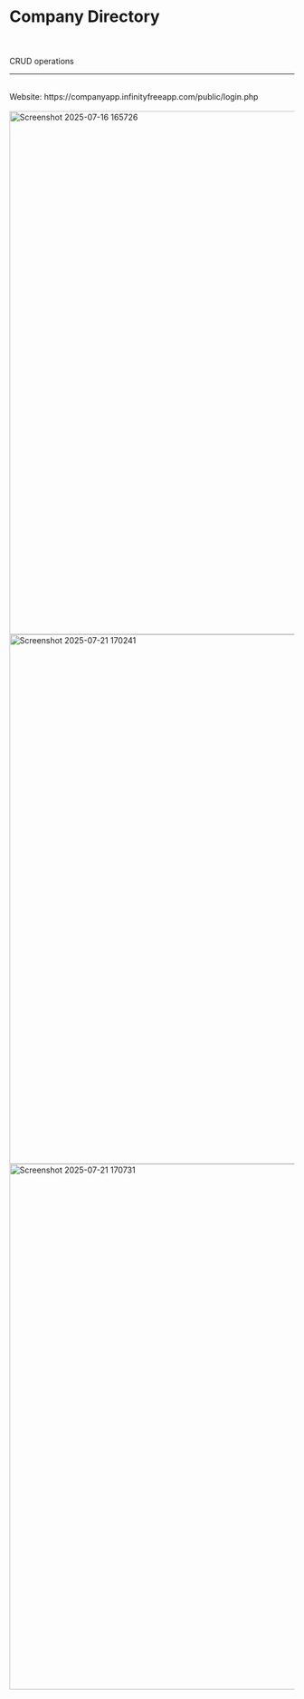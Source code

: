 <h1>Company Directory</h1>
</br></br>
CRUD operations </br>
<hr>
</br>
Website: https://companyapp.infinityfreeapp.com/public/login.php
</br></br>
<img width="1915" height="924" alt="Screenshot 2025-07-16 165726" src="https://github.com/user-attachments/assets/26913349-91a1-4ceb-9b62-0388ad8c33cc" />
</br>
<img width="1919" height="935" alt="Screenshot 2025-07-21 170241" src="https://github.com/user-attachments/assets/d83aae86-ee0d-42ac-a039-b9d2cc068772" />
</br>
<img width="1919" height="928" alt="Screenshot 2025-07-21 170731" src="https://github.com/user-attachments/assets/4cc85f0e-9458-481f-9f7a-a3f1fd92e57c" />

